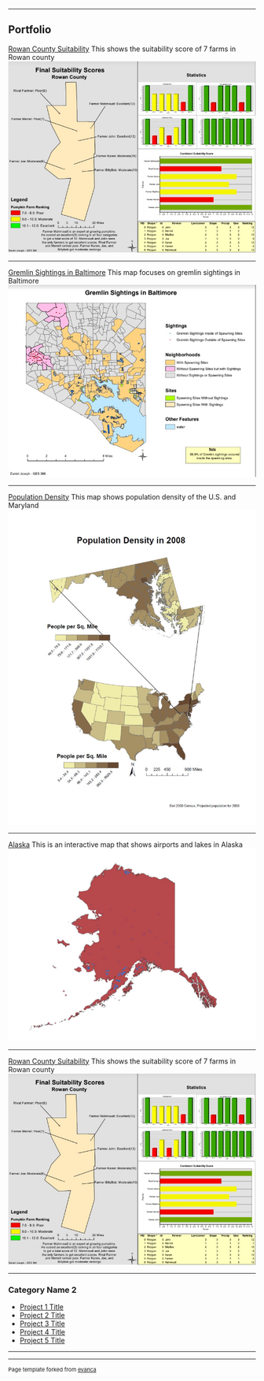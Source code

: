 
---

## Portfolio

[Rowan County Suitability](/rowan/index.md)
This shows the suitability score of 7 farms in Rowan county
[<img src="images/suit2.jpg?raw=true"/>](/rowan/index.md)

---
[Gremlin Sightings in Baltimore](pdf/gremlin)
This map focuses on gremlin sightings in Baltimore
[<img src="images/gremlin.jpg?raw=true"/>](pdf/gremlin)

---
[Population Density](http://example.com/)
This map shows population density of the U.S. and Maryland
[<img src="images/population density.jpg?raw=true"/>](pdf/gremlin)

---

[Alaska](danjos2.github.io/webmap)
This is an interactive map that shows airports and lakes in Alaska
[<img src="images/alaska.jpg?raw=true"/>](pdf/gremlin)


---

[Rowan County Suitability](/rowan/index.md)
This shows the suitability score of 7 farms in Rowan county
[<img src="images/suit2.jpg?raw=true"/>](/rowan/index.md)

---
### Category Name 2

- [Project 1 Title](http://example.com/)
- [Project 2 Title](http://example.com/)
- [Project 3 Title](http://example.com/)
- [Project 4 Title](http://example.com/)
- [Project 5 Title](http://example.com/)

---




---
<p style="font-size:11px">Page template forked from <a href="https://github.com/evanca/quick-portfolio">evanca</a></p>
<!-- Remove above link if you don't want to attibute -->

